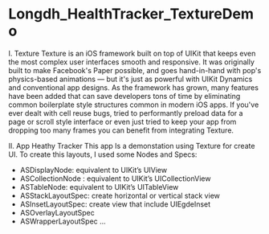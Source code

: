 # Longdh_HealthTracker_TextureDemo
I. Texture
Texture is an iOS framework built on top of UIKit that keeps even the most complex user interfaces smooth and responsive. It was originally built to make Facebook's Paper possible, and goes hand-in-hand with pop's physics-based animations — but it's just as powerful with UIKit Dynamics and conventional app designs.
As the framework has grown, many features have been added that can save developers tons of time by eliminating common boilerplate style structures common in modern iOS apps. If you've ever dealt with cell reuse bugs, tried to performantly preload data for a page or scroll style interface or even just tried to keep your app from dropping too many frames you can benefit from integrating Texture.

II. App Heathy Tracker
This app Is a demonstation using Texture for create UI. To create this layouts, I used some Nodes and Specs:

- ASDisplayNode: equivalent to UIKit’s UIView
- ASCollectionNode : equivalent to UIKit’s UICollectionView
- ASTableNode: equivalent to UIKit’s UITableView
- ASStackLayoutSpec: create horizontal or vertical stack view
- ASInsetLayoutSpec: create view that include UIEgdeInset
- ASOverlayLayoutSpec
- ASWrapperLayoutSpec
...
